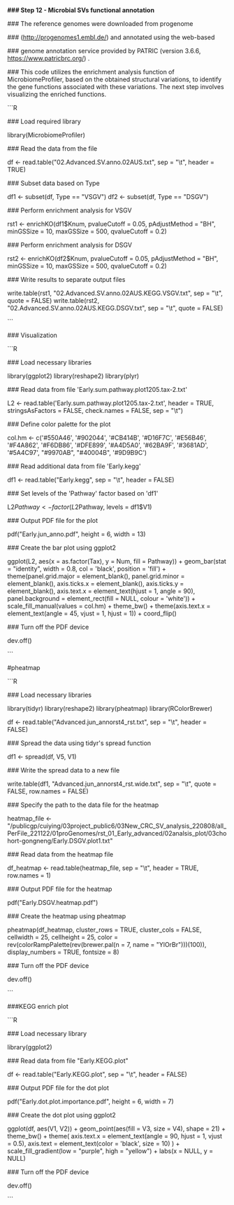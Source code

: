 **### Step 12 - Microbial SVs functional annotation**

\### The reference genomes were downloaded from progenome 

\### (http://progenomes1.embl.de/) and annotated using the web-based 

\### genome annotation service provided by PATRIC (version 3.6.6, https://www.patricbrc.org/) .

\### This code utilizes the enrichment analysis function of MicrobiomeProfiler, based on the obtained structural variations, to identify the gene functions associated with these variations. The next step involves visualizing the enriched functions.

 \```R

\### Load required library

library(MicrobiomeProfiler)

\### Read the data from the file

df <- read.table("02.Advanced.SV.anno.02AUS.txt", sep = "\t", header = TRUE)

\### Subset data based on Type

df1 <- subset(df, Type == "VSGV")
df2 <- subset(df, Type == "DSGV")

\### Perform enrichment analysis for VSGV

rst1 <- enrichKO(df1$Knum, pvalueCutoff = 0.05, pAdjustMethod = "BH", minGSSize = 10, maxGSSize = 500, qvalueCutoff = 0.2)

\### Perform enrichment analysis for DSGV

rst2 <- enrichKO(df2$Knum, pvalueCutoff = 0.05, pAdjustMethod = "BH", minGSSize = 10, maxGSSize = 500, qvalueCutoff = 0.2)

\### Write results to separate output files

write.table(rst1, "02.Advanced.SV.anno.02AUS.KEGG.VSGV.txt", sep = "\t", quote = FALSE)
write.table(rst2, "02.Advanced.SV.anno.02AUS.KEGG.DSGV.txt", sep = "\t", quote = FALSE)

\```

\### Visualization

\```R

\### Load necessary libraries

library(ggplot2)
library(reshape2)
library(plyr)

\### Read data from file 'Early.sum.pathway.plot1205.tax-2.txt'

L2 <- read.table('Early.sum.pathway.plot1205.tax-2.txt', header = TRUE, stringsAsFactors = FALSE, check.names = FALSE, sep = "\t")

\### Define color palette for the plot

col.hm <- c('#550A46', '#902044', '#CB414B', '#D16F7C', '#E56B46', '#F4A862', '#F6DB86', '#DFE899', '#A4D5A0', '#62BA9F', '#3681AD', '#5A4C97', "#9970AB", "#40004B", '#9D9B9C')

\### Read additional data from file 'Early.kegg'

df1 <- read.table("Early.kegg", sep = "\t", header = FALSE)

\### Set levels of the 'Pathway' factor based on 'df1'

L2$Pathway <- factor(L2$Pathway, levels = df1$V1)

\### Output PDF file for the plot

pdf("Early.jun_anno.pdf", height = 6, width = 13)

\### Create the bar plot using ggplot2

ggplot(L2, aes(x = as.factor(Tax), y = Num, fill = Pathway)) +
  geom_bar(stat = "identity", width = 0.8, col = 'black', position = 'fill') +
  theme(panel.grid.major = element_blank(),
        panel.grid.minor = element_blank(),
        axis.ticks.x = element_blank(),
        axis.ticks.y = element_blank(),
        axis.text.x = element_text(hjust = 1, angle = 90),
        panel.background = element_rect(fill = NULL, colour = 'white')) +
  scale_fill_manual(values = col.hm) +
  theme_bw() +
  theme(axis.text.x = element_text(angle = 45, vjust = 1, hjust = 1)) +
  coord_flip()

\### Turn off the PDF device

dev.off()

\```

 

\#pheatmap

\```R

\### Load necessary libraries

library(tidyr)
library(reshape2)
library(pheatmap)
library(RColorBrewer)

df <- read.table("Advanced.jun_annorst4_rst.txt", sep = "\t", header = FALSE)

\### Spread the data using tidyr's spread function

df1 <- spread(df, V5, V1)

\### Write the spread data to a new file

write.table(df1, "Advanced.jun_annorst4_rst.wide.txt", sep = "\t", quote = FALSE, row.names = FALSE)

\### Specify the path to the data file for the heatmap

heatmap_file <- "/publicgp/cuiying/03project_public6/03New_CRC_SV_analysis_220808/all_PerFile_221122/01proGenomes/rst_01_Early_advanced/02analsis_plot/03chohort-gongneng/Early.DSGV.plot1.txt"

\### Read data from the heatmap file

df_heatmap <- read.table(heatmap_file, sep = "\t", header = TRUE, row.names = 1)

\### Output PDF file for the heatmap

pdf("Early.DSGV.heatmap.pdf")

\### Create the heatmap using pheatmap

pheatmap(df_heatmap, cluster_rows = TRUE, cluster_cols = FALSE, cellwidth = 25, cellheight = 25, 
         color = rev(colorRampPalette(rev(brewer.pal(n = 7, name = "YlOrBr")))(100)), 
         display_numbers = TRUE, fontsize = 8)

\### Turn off the PDF device

dev.off()

\```

 \###KEGG enrich plot

\```R

\### Load necessary library

library(ggplot2)

\### Read data from file "Early.KEGG.plot"

df <- read.table("Early.KEGG.plot", sep = "\t", header = FALSE)

\### Output PDF file for the dot plot

pdf("Early.dot.plot.importance.pdf", height = 6, width = 7)

\### Create the dot plot using ggplot2

ggplot(df, aes(V1, V2)) +
  geom_point(aes(fill = V3, size = V4), shape = 21) +
  theme_bw() +
  theme(
    axis.text.x = element_text(angle = 90, hjust = 1, vjust = 0.5),
    axis.text = element_text(color = 'black', size = 10)
  ) +
  scale_fill_gradient(low = "purple", high = "yellow") +
  labs(x = NULL, y = NULL)

\### Turn off the PDF device

dev.off()

\```

 

 